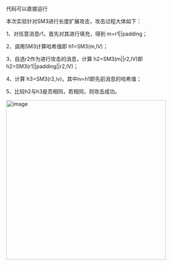 代码可以直接运行

本次实验针对SM3进行长度扩展攻击，攻击过程大体如下：

1、对任意消息r1，首先对其进行填充，得到 m=r1||padding；

2、调用SM3计算哈希值即 h1=SM3(m,IV)；

3、自选r2作为进行攻击的消息，计算 h2=SM3(m||r2,IV)即h2=SM3(r1||padding||r2,IV)；

4、计算 h3=SM3(r2,iv)，其中iv=h1即先前消息的哈希值；

5、比较h2与h3是否相同，若相同，则攻击成功。

<img width="432" alt="image" src="https://github.com/TraceAJ/project3/assets/110471272/606a98ca-47f5-4284-ab26-0b08bcccfce2">
